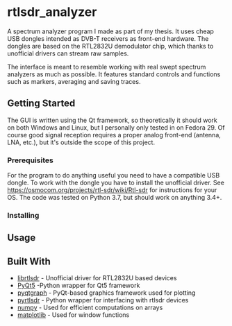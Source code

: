# rtlsdr_analyzer

A spectrum analyzer program I made as part of my thesis. It uses cheap USB dongles intended as DVB-T receivers as front-end hardware. The dongles are based on the RTL2832U demodulator chip, which thanks to unofficial drivers can stream raw samples.

The interface is meant to resemble working with real swept spectrum analyzers as much as possible. It features standard controls and functions such as markers, averaging and saving traces.

## Getting Started

The GUI is written using the Qt framework, so theoretically it should work on both Windows and Linux, but I personally only tested in on Fedora 29. Of course good signal reception requires a proper analog front-end (antenna, LNA, etc.), but it's outside the scope of this project.

### Prerequisites

For the program to do anything useful you need to have a compatible USB dongle. To work with the dongle you have to install the unofficial driver. See https://osmocom.org/projects/rtl-sdr/wiki/Rtl-sdr for instructions for your OS. The code was tested on Python 3.7, but should work on anything 3.4+.

### Installing

## Usage

## Built With

* [librtlsdr](https://osmocom.org/projects/rtl-sdr/wiki/Rtl-sdr) - Unofficial driver for RTL2832U based devices
* [PyQt5](https://riverbankcomputing.com/software/pyqt/intro) -Python wrapper for Qt5 framework
* [pyqtgraph](http://www.pyqtgraph.org/) - PyQt-based graphics framework used for plotting
* [pyrtlsdr](https://github.com/roger-/pyrtlsdr) - Python wrapper for interfacing with rtlsdr devices
* [numpy](http://www.numpy.org/) - Used for efficient computations on arrays
* [matplotlib](https://matplotlib.org/) - Used for window functions